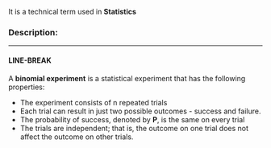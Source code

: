 It is a technical term used in **Statistics**

### **Description:**

---

#### LINE-BREAK

A **binomial experiment** is a statistical experiment that has the following properties: 

- The experiment consists of n repeated trials
- Each trial can result in just two possible outcomes - success and failure.
- The probability of success, denoted by **P**, is the same on every trial
- The trials are independent; that is, the outcome on one trial does not affect the outcome on other trials.
